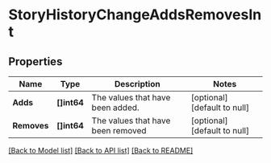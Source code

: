 # StoryHistoryChangeAddsRemovesInt

## Properties
Name | Type | Description | Notes
------------ | ------------- | ------------- | -------------
**Adds** | **[]int64** | The values that have been added. | [optional] [default to null]
**Removes** | **[]int64** | The values that have been removed | [optional] [default to null]

[[Back to Model list]](../README.md#documentation-for-models) [[Back to API list]](../README.md#documentation-for-api-endpoints) [[Back to README]](../README.md)

